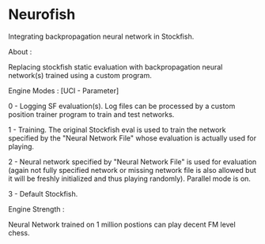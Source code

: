 # Neurofish
Integrating backpropagation neural network in Stockfish.

About :

Replacing stockfish static evaluation with backpropagation neural network(s) trained using a custom program.

Engine Modes : [UCI - Parameter]

0 - Logging SF evaluation(s).
    Log files can be processed by a custom position trainer program to train and test networks.

1 - Training. The original Stockfish eval is used to train the network specified by the "Neural Network File" whose evaluation is actually used for playing.

2 - Neural network specified by "Neural Network File" is used for evaluation (again not fully specified network or missing network file is also allowed but it will be freshly initialized and thus playing randomly).
    Parallel mode is on.
    
3 - Default Stockfish.

Engine Strength :

Neural Network trained on 1 million postions can play decent FM level chess.
